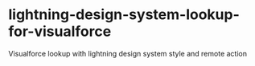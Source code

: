 # lightning-design-system-lookup-for-visualforce
Visualforce lookup with lightning design system style and remote  action
